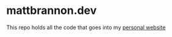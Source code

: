 # mattbrannon.dev

This repo holds all the code that goes into my [personal website](https://mattbrannon.dev)
